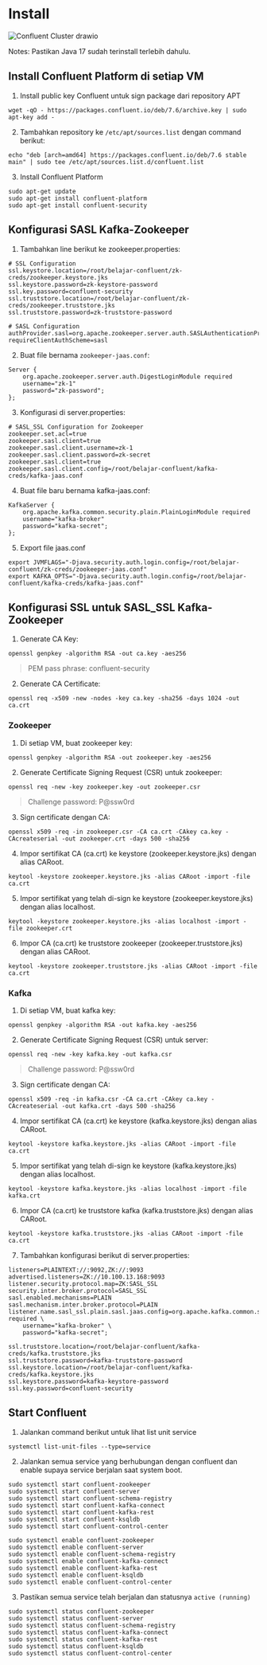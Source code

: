 # Install

![Confluent Cluster drawio](https://github.com/ivynajohansen/belajar-confluent/assets/83331802/9cbe1fb2-9d03-4025-9080-f98f80e33930)

Notes: Pastikan Java 17 sudah terinstall terlebih dahulu.

## Install Confluent Platform di setiap VM

1. Install public key Confluent untuk sign package dari repository APT

```
wget -qO - https://packages.confluent.io/deb/7.6/archive.key | sudo apt-key add -
```

2. Tambahkan repository ke `/etc/apt/sources.list` dengan command berikut:

```
echo "deb [arch=amd64] https://packages.confluent.io/deb/7.6 stable main" | sudo tee /etc/apt/sources.list.d/confluent.list
```

3. Install Confluent Platform

```
sudo apt-get update
sudo apt-get install confluent-platform
sudo apt-get install confluent-security
```

## Konfigurasi SASL Kafka-Zookeeper

1. Tambahkan line berikut ke zookeeper.properties:

```
# SSL Configuration
ssl.keystore.location=/root/belajar-confluent/zk-creds/zookeeper.keystore.jks
ssl.keystore.password=zk-keystore-password
ssl.key.password=confluent-security
ssl.truststore.location=/root/belajar-confluent/zk-creds/zookeeper.truststore.jks
ssl.truststore.password=zk-truststore-password

# SASL Configuration
authProvider.sasl=org.apache.zookeeper.server.auth.SASLAuthenticationProvider
requireClientAuthScheme=sasl
```

2. Buat file bernama `zookeeper-jaas.conf`:

```
Server {
    org.apache.zookeeper.server.auth.DigestLoginModule required
    username="zk-1"
    password="zk-password";
};
```

3. Konfigurasi di server.properties:

```
# SASL_SSL Configuration for Zookeeper
zookeeper.set.acl=true
zookeeper.sasl.client=true
zookeeper.sasl.client.username=zk-1
zookeeper.sasl.client.password=zk-secret
zookeeper.sasl.client=true
zookeeper.sasl.client.config=/root/belajar-confluent/kafka-creds/kafka-jaas.conf
```

4. Buat file baru bernama kafka-jaas.conf:

```
KafkaServer {
    org.apache.kafka.common.security.plain.PlainLoginModule required
    username="kafka-broker"
    password="kafka-secret";
};
```

5. Export file jaas.conf

```
export JVMFLAGS="-Djava.security.auth.login.config=/root/belajar-confluent/zk-creds/zookeeper-jaas.conf"
export KAFKA_OPTS="-Djava.security.auth.login.config=/root/belajar-confluent/kafka-creds/kafka-jaas.conf"
```

## Konfigurasi SSL untuk SASL_SSL Kafka-Zookeeper

1. Generate CA Key:

```
openssl genpkey -algorithm RSA -out ca.key -aes256
```

> PEM pass phrase: confluent-security

2. Generate CA Certificate:

```
openssl req -x509 -new -nodes -key ca.key -sha256 -days 1024 -out ca.crt
```

### Zookeeper

1. Di setiap VM, buat zookeeper key:

```
openssl genpkey -algorithm RSA -out zookeeper.key -aes256
```

2. Generate Certificate Signing Request (CSR) untuk zookeeper:

```
openssl req -new -key zookeeper.key -out zookeeper.csr
```

> Challenge password: P@ssw0rd

3. Sign certificate dengan CA:

```
openssl x509 -req -in zookeeper.csr -CA ca.crt -CAkey ca.key -CAcreateserial -out zookeeper.crt -days 500 -sha256
```

4. Impor sertifikat CA (ca.crt) ke keystore (zookeeper.keystore.jks) dengan alias CARoot.

```
keytool -keystore zookeeper.keystore.jks -alias CARoot -import -file ca.crt
```

5. Impor sertifikat yang telah di-sign ke keystore (zookeeper.keystore.jks) dengan alias localhost.

```
keytool -keystore zookeeper.keystore.jks -alias localhost -import -file zookeeper.crt
```

6. Impor CA (ca.crt) ke truststore zookeeper (zookeeper.truststore.jks) dengan alias CARoot.

```
keytool -keystore zookeeper.truststore.jks -alias CARoot -import -file ca.crt 
```

### Kafka

1. Di setiap VM, buat kafka key:

```
openssl genpkey -algorithm RSA -out kafka.key -aes256
```

2. Generate Certificate Signing Request (CSR) untuk server:

```
openssl req -new -key kafka.key -out kafka.csr
```

> Challenge password: P@ssw0rd

3. Sign certificate dengan CA:

```
openssl x509 -req -in kafka.csr -CA ca.crt -CAkey ca.key -CAcreateserial -out kafka.crt -days 500 -sha256
```

4. Impor sertifikat CA (ca.crt) ke keystore (kafka.keystore.jks) dengan alias CARoot.

```
keytool -keystore kafka.keystore.jks -alias CARoot -import -file ca.crt
```

5. Impor sertifikat yang telah di-sign ke keystore (kafka.keystore.jks) dengan alias localhost.

```
keytool -keystore kafka.keystore.jks -alias localhost -import -file kafka.crt
```

6. Impor CA (ca.crt) ke truststore kafka (kafka.truststore.jks) dengan alias CARoot.

```
keytool -keystore kafka.truststore.jks -alias CARoot -import -file ca.crt 
```

7. Tambahkan konfigurasi berikut di server.properties:

```
listeners=PLAINTEXT://:9092,ZK://:9093
advertised.listeners=ZK://10.100.13.168:9093
listener.security.protocol.map=ZK:SASL_SSL
security.inter.broker.protocol=SASL_SSL
sasl.enabled.mechanisms=PLAIN
sasl.mechanism.inter.broker.protocol=PLAIN
listener.name.sasl_ssl.plain.sasl.jaas.config=org.apache.kafka.common.security.plain.PlainLoginModule required \
    username="kafka-broker" \
    password="kafka-secret";

ssl.truststore.location=/root/belajar-confluent/kafka-creds/kafka.truststore.jks
ssl.truststore.password=kafka-truststore-password
ssl.keystore.location=/root/belajar-confluent/kafka-creds/kafka.keystore.jks
ssl.keystore.password=kafka-keystore-password
ssl.key.password=confluent-security
```


## Start Confluent

1. Jalankan command berikut untuk lihat list unit service

```
systemctl list-unit-files --type=service
```

2. Jalankan semua service yang berhubungan dengan confluent dan enable supaya service berjalan saat system boot.

```
sudo systemctl start confluent-zookeeper
sudo systemctl start confluent-server
sudo systemctl start confluent-schema-registry
sudo systemctl start confluent-kafka-connect
sudo systemctl start confluent-kafka-rest
sudo systemctl start confluent-ksqldb
sudo systemctl start confluent-control-center

sudo systemctl enable confluent-zookeeper
sudo systemctl enable confluent-server
sudo systemctl enable confluent-schema-registry
sudo systemctl enable confluent-kafka-connect
sudo systemctl enable confluent-kafka-rest
sudo systemctl enable confluent-ksqldb
sudo systemctl enable confluent-control-center
```

3. Pastikan semua service telah berjalan dan statusnya `active (running)`

```
sudo systemctl status confluent-zookeeper
sudo systemctl status confluent-server
sudo systemctl status confluent-schema-registry
sudo systemctl status confluent-kafka-connect
sudo systemctl status confluent-kafka-rest
sudo systemctl status confluent-ksqldb
sudo systemctl status confluent-control-center
```
